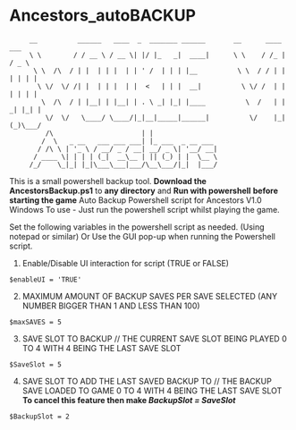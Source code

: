 # Ancestors_autoBACKUP
```
     __          ______   ____  _  _______ ______       __      ____     ___  
     \ \        / / __ \ / __ \| |/ |_   _|  ____|      \ \    / /_ |   / _ \ 
      \ \  /\  / | |  | | |  | | ' /  | | | |__          \ \  / / | |  | | | |
       \ \/  \/ /| |  | | |  | |  <   | | |  __|          \ \/ /  | |  | | | |
        \  /\  / | |__| | |__| | . \ _| |_| |____          \  /   | | _| |_| |
         \/  \/   \____/ \____/|_|__|_____|______|          \/    |_|(_)\___/ 
         /\                      | |                                        
        /  \   _ __   ___ ___ ___| |_ ___  _ __ ___                         
       / /\ \ | '_ \ / __/ _ / __| __/ _ \| '__/ __|                        
      / ____ \| | | | (_|  __\__ | || (_) | |  \__ \                        
     /_/    \_|_| |_|\___\___|___/\__\___/|_|  |___/  
```
  This is a small powershell backup tool.
  **Download the AncestorsBackup.ps1** to **any directory** and **Run with powershell** **before starting the game**
  Auto Backup Powershell script for Ancestors V1.0 Windows
	To use - Just run the powershell script whilst playing the game.
  
Set the following variables in the powershell script as needed. (Using notepad or similar) Or Use the GUI pop-up when running the Powershell script.

1. Enable/Disable UI interaction for script (TRUE or FALSE)
```
$enableUI = 'TRUE'
```
2. MAXIMUM AMOUNT OF BACKUP SAVES PER SAVE SELECTED (ANY NUMBER BIGGER THAN 1 AND LESS THAN 100)
```
$maxSAVES = 5
```

3. SAVE SLOT TO BACKUP // THE CURRENT SAVE SLOT BEING PLAYED 0 TO 4 WITH 4 BEING THE LAST SAVE SLOT		
```
$SaveSlot = 5
```

4. SAVE SLOT TO ADD THE LAST SAVED BACKUP TO // THE BACKUP SAVE LOADED TO GAME 0 TO 4 WITH 4 BEING THE LAST SAVE SLOT
**To cancel this feature then make _BackupSlot = SaveSlot_**
```
$BackupSlot = 2
```

